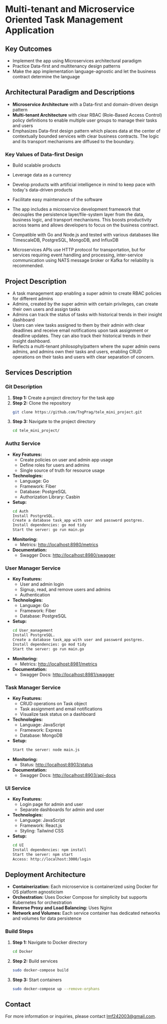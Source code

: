 # Multi-tenant and Microservice Oriented Task Management Application

## Key Outcomes

- Implement the app using Microservices architectural paradigm
- Practice Data-first and multitenancy design patterns
- Make the app implementation language-agnostic and let the business contract determine the language

## Architectural Paradigm and Descriptions

- **Microservice Architecture** with a Data-first and domain-driven design pattern
- **Multi-tenant Architecture** with clear RBAC (Role-Based Access Control) policy definitions to enable multiple user groups to manage their tasks and users
- Emphasizes Data-first design pattern which places data at the center of contextually bounded services with clear business contracts. The logic and its transport mechanisms are diffused to the boundary.

### Key Values of Data-first Design

- Build scalable products
- Leverage data as a currency
- Develop products with artificial intelligence in mind to keep pace with today's data-driven products
- Facilitate easy maintenance of the software

- The app includes a microservice development framework that decouples the persistence layer/file-system layer from the data, business logic, and transport mechanisms. This boosts productivity across teams and allows developers to focus on the business contract.
- Compatible with Go and Node.js and tested with various databases like TimescaleDB, PostgreSQL, MongoDB, and InfluxDB
- Microservices APIs use HTTP protocol for transportation, but for services requiring event handling and processing, inter-service communication using NATS message broker or Kafka for reliability is recommended.

## Project Description

- A task management app enabling a super admin to create RBAC policies for different admins
- Admins, created by the super admin with certain privileges, can create their own users and assign tasks
- Admins can track the status of tasks with historical trends in their insight dashboard
- Users can view tasks assigned to them by their admin with clear deadlines and receive email notifications upon task assignment or deadline updates. They can also track their historical trends in their insight dashboard.
- Reflects a multi-tenant philosophy/pattern where the super admin owns admins, and admins own their tasks and users, enabling CRUD operations on their tasks and users with clear separation of concern.

## Services Description

### Git Description

1. **Step 1:** Create a project directory for the task app
2. **Step 2:** Clone the repository
    ```sh
    git clone https://github.com/TngPrag/tele_mini_project.git
    ```
3. **Step 3:** Navigate to the project directory
    ```sh
    cd tele_mini_project/
    ```

### Authz Service

- **Key Features:**
  - Create policies on user and admin app usage
  - Define roles for users and admins
  - Single source of truth for resource usage
- **Technologies:**
  - Language: Go
  - Framework: Fiber
  - Database: PostgreSQL
  - Authorization Library: Casbin
- **Setup:**
  ```sh
  cd Auth
  Install PostgreSQL.
  Create a database task_app with user and password postgres.
  Install dependencies: go mod tidy
  Start the server: go run main.go
  ```
- **Monitoring:**
  - Metrics: [http://localhost:8980/metrics](http://localhost:8980/metrics)
- **Documentation:**
  - Swagger Docs: [http://localhost:8980/swagger](http://localhost:8980/swagger)

### User Manager Service

- **Key Features:**
  - User and admin login
  - Signup, read, and remove users and admins
  - Authentication
- **Technologies:**
  - Language: Go
  - Framework: Fiber
  - Database: PostgreSQL
- **Setup:**
  ```sh
  cd User_management
  Install PostgreSQL.
  Create a database task_app with user and password postgres.
  Install dependencies: go mod tidy
  Start the server: go run main.go
  ```
- **Monitoring:**
  - Metrics: [http://localhost:8981/metrics](http://localhost:8981/metrics)
- **Documentation:**
  - Swagger Docs: [http://localhost:8981/swagger](http://localhost:8981/swagger)

### Task Manager Service

- **Key Features:**
  - CRUD operations on Task object
  - Task assignment and email notifications
  - Visualize task status on a dashboard
- **Technologies:**
  - Language: JavaScript
  - Framework: Express
  - Database: MongoDB
- **Setup:**
  ```sh
  Start the server: node main.js
  ```
- **Monitoring:**
  - Status: [http://localhost:8903/status](http://localhost:8903/status)
- **Documentation:**
  - Swagger Docs: [http://localhost:8903/api-docs](http://localhost:8903/api-docs)

### UI Service

- **Key Features:**
  - Login page for admin and user
  - Separate dashboards for admin and user
- **Technologies:**
  - Language: JavaScript
  - Framework: React.js
  - Styling: Tailwind CSS
- **Setup:**
  ```sh
  cd UI
  Install dependencies: npm install
  Start the server: npm start
  Access: http://localhost:3000/login
  ```

## Deployment Architecture

- **Containerization:** Each microservice is containerized using Docker for OS platform agnosticism
- **Orchestration:** Uses Docker Compose for simplicity but supports Kubernetes for orchestration
- **Reverse Proxy and Load Balancing:** Uses Nginx
- **Network and Volumes:** Each service container has dedicated networks and volumes for data persistence

### Build Steps

1. **Step 1:** Navigate to Docker directory
    ```sh
    cd Docker
    ```
2. **Step 2:** Build services
    ```sh
    sudo docker-compose build
    ```
3. **Step 3:** Start containers
    ```sh
    sudo docker-compose up --remove-orphans
    ```

## Contact

For more information or inquiries, please contact [lmf242003@gmail.com](mailto:lmf242003@gmail.com).

